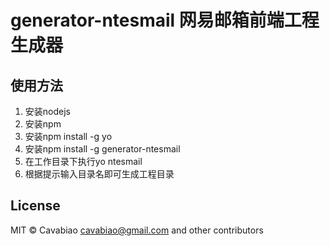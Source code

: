 generator-ntesmail 网易邮箱前端工程生成器
==================

## 使用方法

1. 安装nodejs
2. 安装npm
3. 安装npm install -g yo
4. 安装npm install -g generator-ntesmail
5. 在工作目录下执行yo ntesmail
6. 根据提示输入目录名即可生成工程目录

## License

MIT © Cavabiao <cavabiao@gmail.com> and other contributors
